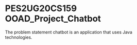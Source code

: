 # PES2UG20CS159 OOAD_Project_Chatbot
The problem statement chatbot is an application that uses Java technologies.
